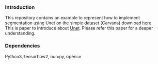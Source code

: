 ### Introduction ###
This repository contains an example to represent how to implement segmentation using Unet on the simple dataset (Carvana)
download [here](https://www.kaggle.com/c/carvana-image-masking-challenge)
This is paper to introduce about [Unet](https://arxiv.org/pdf/1505.04597.pdf). Please refer this paper for a deeper understanding.

### Dependencies ###
Python3, tensorflow2, numpy, opencv 